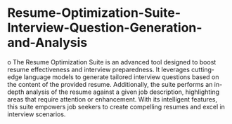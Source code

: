 # Resume-Optimization-Suite-Interview-Question-Generation-and-Analysis

o	The Resume Optimization Suite is an advanced tool designed to boost resume effectiveness and interview preparedness. It leverages cutting-edge language models to generate tailored interview questions based on the content of the provided resume. Additionally, the suite performs an in-depth analysis of the resume against a given job description, highlighting areas that require attention or enhancement. With its intelligent features, this suite empowers job seekers to create compelling resumes and excel in interview scenarios.
